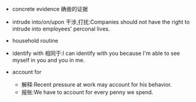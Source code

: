 - concrete evidence 确凿的证据

- intrude into/on/upon 干涉,打扰:Companies should not have the right to intrude into employees' perconal lives.

- household routine

- identify with 相同于:I can identify with you because I'm able to see myself in you and you in me.

- account for
  - 解释:Recent pressure at work may account for his behavior.
  - 报账:We have to account for every penny we spend. 
